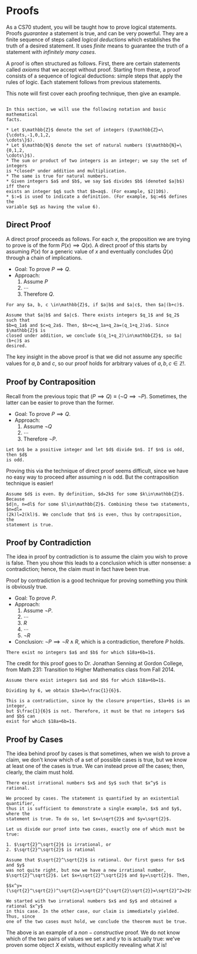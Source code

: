 # Proofs

As a CS70 student, you will be taught how to prove logical statements. Proofs
*guarantee* a statement is true, and can be very powerful. They are a finite
sequence of steps called *logical deductions* which establishes the truth of a
desired statement. It uses *finite* means to guarantee the truth of a statement
with *infinitely many cases*.

A proof is often structured as follows. First, there are certain statements
called *axioms* that we accept without proof. Starting from these, a proof
consists of a sequence of logical deductions: simple steps that apply the rules
of logic. Each statement follows from previous statements.

This note will first cover each proofing technique, then give an example.

```{admonition} Preamble

In this section, we will use the following notation and basic mathematical
facts.

* Let $\mathbb{Z}$ denote the set of integers ($\mathbb{Z}=\{\cdots,-1,0,1,2,
\cdots\}$).
* Let $\mathbb{N}$ denote the set of natural numbers ($\mathbb{N}=\{0,1,2,
\cdots\}$).
* The sum or product of two integers is an integer; we say the set of integers
is *closed* under addition and multiplication.
* The same is true for natural numbers.
* Given integers $a$ and $b$, we say $a$ divides $b$ (denoted $a|b$) iff there
exists an integer $q$ such that $b=aq$. (For example, $2|10$).
* $:=$ is used to indicate a definition. (For example, $q:=6$ defines the
variable $q$ as having the value 6).
```

## Direct Proof
A direct proof proceeds as follows. For each $x$, the proposition we are trying
to prove is of the form $P(x)\implies Q(x)$. A direct proof of this starts by
assuming $P(x)$ for a generic value of $x$ and eventually concludes $Q(x)$ 
through a chain of implications.

* Goal: To prove $P\implies Q$.
* Approach:
  1. Assume $P$
  2. $\cdots$
  3. Therefore $Q$.

```{admonition} Theorem
For any $a, b, c \in\mathbb{Z}$, if $a|b$ and $a|c$, then $a|(b+c)$.
```

```{admonition} Proof
Assume that $a|b$ and $a|c$. There exists integers $q_1$ and $q_2$ such that
$b=q_1a$ and $c=q_2a$. Then, $b+c=q_1a+q_2a=(q_1+q_2)a$. Since $\mathbb{Z}$ is
closed under addition, we conclude $(q_1+q_2)\in\mathbb{Z}$, so $a|(b+c)$ as
desired.
```

The key insight in the above proof is that we did not assume any specific values
for $a, b$ and $c$, so our proof holds for arbitrary values of $a, b, c\in
\mathbb{Z}$!.

## Proof by Contraposition
Recall from the previous topic that $(P\implies Q)\equiv(\neg Q\implies\neg P)$.
Sometimes, the latter can be easier to prove than the former.

* Goal: To prove $P\implies Q$.
* Approach:
  1. Assume $\neg Q$
  2. $\cdots$
  3. Therefore $\neg P$.

```{admonition} Theorem
Let $n$ be a psoitive integer and let $d$ divide $n$. If $n$ is odd, then $d$
is odd.
```

Proving this via the technique of direct proof seems difficult, since we have
no easy way to proceed after assuming $n$ is odd. But the contraposition
technique is easier!

```{admonition} Proof
Assume $d$ is even. By definition, $d=2k$ for some $k\in\mathbb{Z}$. Because
$d|n, n=dl$ for some $l\in\mathbb{Z}$. Combining these two statements, $n=dl=
(2k)l=2(kl)$. We conclude that $n$ is even, thus by contraposition, the
statement is true.
```

## Proof by Contradiction
The idea in proof by contradiction is to assume the claim you wish to prove is
false. Then you show this leads to a conclusion which is utter nonsense: a 
contradiction; hence, the claim must in fact have been true.

Proof by contradiction is a good technique for proving something you think is
obviously true.

* Goal: To prove $P$.
* Approach:
  1. Assume $\neg P$.
  2. $\cdots$
  3. $R$
  4. $\cdots$
  5. $\neg R$
* Conclusion: $\neg P\implies\neg R\wedge R$, which is a contradiction, 
therefore $P$ holds.

```{admonition} Theorem
There exist no integers $a$ and $b$ for which $18a+6b=1$.
```

The credit for this proof goes to Dr. Jonathan Senning at Gordon College, from
Math 231: Transition to Higher Mathematics class from Fall 2014.

```{admonition} Proof
Assume there exist integers $a$ and $b$ for which $18a+6b=1$.

Dividing by 6, we obtain $3a+b=\frac{1}{6}$.

This is a contradiction, since by the closure properties, $3a+b$ is an integer,
but $\frac{1}{6}$ is not. Therefore, it must be that no integers $a$ and $b$ can
exist for which $18a+6b=1$.
```

## Proof by Cases
The idea behind proof by cases is that sometimes, when we wish to prove a claim,
we don't know which of a set of possible cases is true, but we know at least one
of the cases is true. We can instead prove *all* the cases; then, clearly, the
claim must hold.

```{admonition} Theorem
There exist irrational numbers $x$ and $y$ such that $x^y$ is rational.
```

```{admonition} Proof
We proceed by cases. The statement is quantified by an existential quantifier,
thus it is sufficient to demonstrate a single example, $x$ and $y$, where the
statement is true. To do so, let $x=\sqrt{2}$ and $y=\sqrt{2}$.

Let us divide our proof into two cases, exactly one of which must be true:

1. $\sqrt{2}^\sqrt{2}$ is irrational, or
2. $\sqrt{2}^\sqrt{2}$ is rational

Assume that $\sqrt{2}^\sqrt{2}$ is rational. Our first guess for $x$ and $y$
was not quite right, but now we have a new irrational number, 
$\sqrt{2}^\sqrt{2}$. Let $x=\sqrt{2}^\sqrt{2}$ and $y=\sqrt{2}$. Then,

$$x^y=(\sqrt{2}^\sqrt{2})^\sqrt{2}=\sqrt{2}^{\sqrt{2}\sqrt{2}}=\sqrt{2}^2=2$$

We started with two irrational numbers $x$ and $y$ and obtained a rational $x^y$
in this case. In the other case, our claim is immediately yielded. Thus, since
one of the two cases must hold, we conclude the theorem must be true.
```

The above is an example of a $non-constructive$ proof. We do not know which
of the two pairs of values we set $x$ and $y$ to is actually true: we've
proven some object $X$ exists, without explicitly revealing what $X$ is!